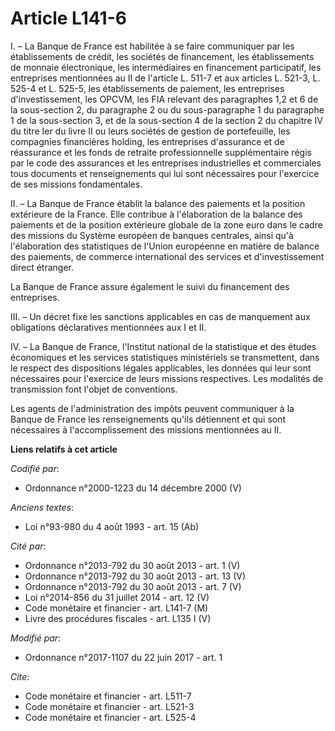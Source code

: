 # Article L141-6

I. – La Banque de France est habilitée à se faire communiquer par les établissements de crédit, les sociétés de financement,
les établissements de monnaie électronique, les intermédiaires en financement participatif, les entreprises mentionnées au II
de l'article L. 511-7 et aux articles L. 521-3, 
L. 525-4 et L. 525-5, les établissements de paiement, les entreprises d'investissement, les OPCVM, les FIA relevant des
paragraphes 1,2 et 6 de la sous-section 2, du paragraphe 2 ou du sous-paragraphe 1 du paragraphe 1 de la sous-section 3, et
de la sous-section 4 de la section 2 du chapitre IV du titre Ier du livre II ou leurs sociétés de gestion de portefeuille,
les compagnies financières holding, les entreprises d'assurance et de réassurance et les fonds de retraite professionnelle
supplémentaire régis par le code des assurances et les entreprises industrielles et commerciales tous documents et
renseignements qui lui sont nécessaires pour l'exercice de ses missions fondamentales.

II. – La Banque de France établit la balance des paiements et la position extérieure de la France. Elle contribue à
l'élaboration de la balance des paiements et de la position extérieure globale de la zone euro dans le cadre des missions du
Système européen de banques centrales, ainsi qu'à l'élaboration des statistiques de l'Union européenne en matière de balance
des paiements, de commerce international des services et d'investissement direct étranger.

La Banque de France assure également le suivi du financement des entreprises.

III. – Un décret fixe les sanctions applicables en cas de manquement aux obligations déclaratives mentionnées aux I et II.

IV. – La Banque de France, l'Institut national de la statistique et des études économiques et les services statistiques
ministériels se transmettent, dans le respect des dispositions légales applicables, les données qui leur sont nécessaires
pour l'exercice de leurs missions respectives. Les modalités de transmission font l'objet de conventions.

Les agents de l'administration des impôts peuvent communiquer à la Banque de France les renseignements qu'ils détiennent et
qui sont nécessaires à l'accomplissement des missions mentionnées au II.

**Liens relatifs à cet article**

_Codifié par_:

  - Ordonnance n°2000-1223 du 14 décembre 2000 (V)

_Anciens textes_:

  - Loi n°93-980 du 4 août 1993 - art. 15 (Ab)

_Cité par_:

  - Ordonnance n°2013-792 du 30 août 2013 - art. 1 (V)
  - Ordonnance n°2013-792 du 30 août 2013 - art. 13 (V)
  - Ordonnance n°2013-792 du 30 août 2013 - art. 7 (V)
  - Loi n°2014-856 du 31 juillet 2014 - art. 12 (V)
  - Code monétaire et financier - art. L141-7 (M)
  - Livre des procédures fiscales - art. L135 I (V)

_Modifié par_:

  - Ordonnance n°2017-1107 du 22 juin 2017 - art. 1

_Cite_:

  - Code monétaire et financier - art. L511-7
  - Code monétaire et financier - art. L521-3
  - Code monétaire et financier - art. L525-4
